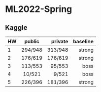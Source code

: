 # ML2022-Spring

## Kaggle
HW   | public | private | baseline |
-----|:-------:|--------:|-------:|
1    | 294/948 | 313/948 | strong |
2    | 176/619 | 176/619 | strong |
3    | 113/553 | 95/553  | boss   |
4    |  10/521 |  9/521  | boss   |
5    | 226/396 | 181/396 | strong |

